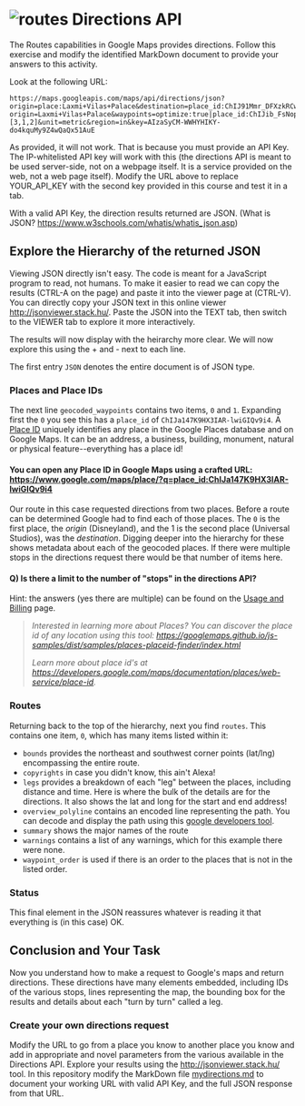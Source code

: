 # ![routes](https://mapsplatform.google.com/static/images/icons/header/NAV_Products_Supernav_Icon_02-Routes.svg) Directions API

The Routes capabilities in Google Maps provides directions. Follow this exercise and modify the identified MarkDown document to provide your answers to this activity.

Look at the following URL: 

```
https://maps.googleapis.com/maps/api/directions/json?origin=place:Laxmi+Vilas+Palace&destination=place_id:ChIJ91Mmr_DFXzkRCwswfBectiE&avoid=tolls|highways|ferries&destination=Adalaj+Stepwell&transit_mode=driving?origin=Laxmi+Vilas+Palace&waypoints=optimize:true|place_id:ChIJib_FsNopXDkRjzm9vcTdHds|via:place:Poicha|via:place:Nadiad&waypoint_order=[3,1,2]&unit=metric&region=in&key=AIzaSyCM-WWHYHIKY-do4kquMy9Z4wQaQx51AuE
```
As provided, it will not work. That is because you must provide an API Key. The IP-whitelisted API key will work with this (the directions API is meant to be used server-side, not on a webpage itself. It is a service provided on the web, not a web page itself). Modify the URL above to replace YOUR_API_KEY with the second key provided in this course and test it in a tab. 

With a valid API Key, the direction results returned are JSON. (What is JSON? https://www.w3schools.com/whatis/whatis_json.asp)

## Explore the Hierarchy of the returned JSON

Viewing JSON directly isn't easy. The code is meant for a JavaScript program to read, not humans. To make it easier to read we can copy the results (CTRL-A on the page) and paste it into the viewer page at  (CTRL-V). You can directly copy your JSON text in this online viewer http://jsonviewer.stack.hu/. Paste the JSON into the TEXT tab, then switch to the VIEWER tab to explore it more interactively. 

The results will now display with the heirarchy more clear. We will now explore this using the + and - next to each line. 

The first entry `JSON` denotes the entire document is of JSON type. 

### Places and Place IDs
The next line `geocoded_waypoints` contains two items, `0` and `1`. Expanding first the `0` you see this has a `place_id` of `ChIJa147K9HX3IAR-lwiGIQv9i4`. A [Place ID](https://developers.google.com/maps/documentation/places/web-service/place-id) uniquely identifies any place in the Google Places database and on Google Maps. It can be an address, a business, building, monument, natural or physical feature--everything has a place id! 

#### You can open any Place ID in Google Maps using a crafted URL: https://www.google.com/maps/place/?q=place_id:ChIJa147K9HX3IAR-lwiGIQv9i4
Our route in this case requested directions from two places. Before a route can be determined Google had to find each of those places. The `0` is the first place, the _origin_ (Disneyland), and the 1 is the second place (Universal Studios), was the _destination_. Digging deeper into the hierarchy for these shows metadata about each of the geocoded places. If there were multiple stops in the directions request there would be that number of items here. 

#### **Q) Is there a limit to the number of "stops" in the directions API?** 
Hint: the answers (yes there are multiple) can be found on the [Usage and Billing](https://developers.google.com/maps/documentation/directions/usage-and-billing) page. 

> _Interested in learning more about Places? You can discover the place id of any location using this tool: https://googlemaps.github.io/js-samples/dist/samples/places-placeid-finder/index.html_
>
> _Learn more about place id's at https://developers.google.com/maps/documentation/places/web-service/place-id._

### Routes
Returning back to the top of the hierarchy, next you find `routes`. This contains one item, `0`, which has many items listed within it:

- `bounds` provides the northeast and southwest corner points (lat/lng) encompassing the entire route.
- `copyrights` in case you didn't know, this ain't Alexa!
- `legs` provides a breakdown of each "leg" between the places, including distance and time. Here is where the bulk of the details are for the directions. It also shows the lat and long for the start and end address!
- `overview_polyline` contains an encoded line representing the path. You can decode and display the path using this [google developers tool](https://developers.google.com/maps/documentation/utilities/polylineutility). 
- `summary` shows the major names of the route
- `warnings` contains a list of any warnings, which for this example there were none. 
- `waypoint_order` is used if there is an order to the places that is not in the listed order. 

### Status
This final element in the JSON reassures whatever is reading it that everything is (in this case) OK. 

## Conclusion and Your Task
Now you understand how to make a request to Google's maps and return directions. These directions have many elements embedded, including IDs of the various stops, lines representing the map, the bounding box for the results and details about each "turn by turn" called a leg. 
### Create your own directions request
Modify the URL to go from a place you know to another place you know and add in appropriate and novel parameters from the various available in the Directions API. Explore your results using the http://jsonviewer.stack.hu/ tool. In this repository modify the MarkDown file [mydirections.md](mydirections.md) to document your working URL with valid API Key, and the full JSON response from that URL. 

